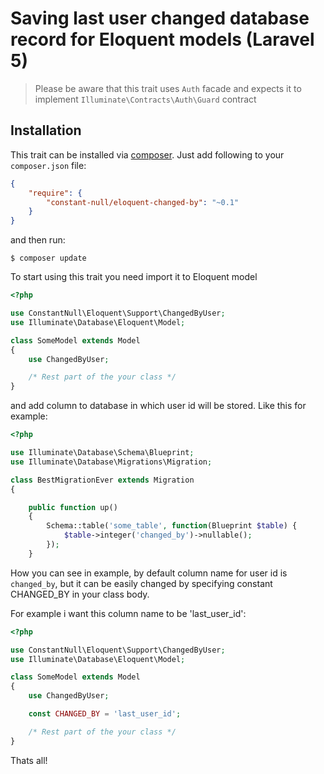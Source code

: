 # Saving last user changed database record for Eloquent models (Laravel 5)

> Please be aware that this trait uses `Auth` facade
> and expects it to implement `Illuminate\Contracts\Auth\Guard` contract

## Installation
This trait can be installed via [composer](http://getcomposer.org/). Just add following to your `composer.json` file:

```json
{
    "require": {
        "constant-null/eloquent-changed-by": "~0.1"
    }
}
```

and then run:

```
$ composer update
```

To start using this trait you need import it to Eloquent model


```php
<?php

use ConstantNull\Eloquent\Support\ChangedByUser;
use Illuminate\Database\Eloquent\Model;

class SomeModel extends Model
{
    use ChangedByUser;

    /* Rest part of the your class */
}
```

and add column to database in which user id will be stored. Like this for example:

```php
<?php

use Illuminate\Database\Schema\Blueprint;
use Illuminate\Database\Migrations\Migration;

class BestMigrationEver extends Migration
{

    public function up()
    {
        Schema::table('some_table', function(Blueprint $table) {
            $table->integer('changed_by')->nullable();
        });
    }
```
How you can see in example, by default column name for user id is `changed_by`, but it can be easily changed by specifying constant CHANGED_BY in your class body.

For example i want this column name to be 'last_user_id':

```php
<?php

use ConstantNull\Eloquent\Support\ChangedByUser;
use Illuminate\Database\Eloquent\Model;

class SomeModel extends Model
{
    use ChangedByUser;

    const CHANGED_BY = 'last_user_id';

    /* Rest part of the your class */
}
```

Thats all!
